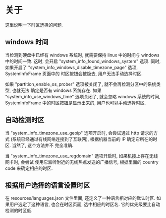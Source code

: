 # 关于
这里说明一下时区选择的问题.

## windows 时间
当检测到硬盘中已经有 windows 系统时, 就需要保持 linux 中的时间与 windows 中的时间一致.
这时, 会开启 "system_info_found_windows_system" 选项. 同时, 如果开启了
"system_info_windows_disable_timezone_page" 选项, SystemInfoFrame 页面中的
时区按钮会被隐去, 用户无法手动选择时区.

如果 "partition_enable_os_prober" 选项被关闭了, 就不会再检测分区中的系统类型, 也就无法
确定是否有 windows 系统存在. 如果 "system_info_use_windows_time" 选项关闭了, 就会忽略
windows 系统的时间, SystemInfoFrame 中的时区按钮是显示出来的, 用户也可以手动选择时区.

## 自动检测时区
当 "system_info_timezone_use_geoip" 选项开启时, 会尝试通过 http 请求的方式
(系统已经通过有线网络连接到了互联网), 根据机器当前的 IP 确定它所在的时区. 当然了, 这个方法并不
完全准确.

当 "system_info_timezone_use_regdomain" 选项开启时, 如果机接上存在无线网卡时, 会尝试
使用它监听附近的无线热点发送的广播信号, 根据里面的 country code 来确定相应的时区.

## 根据用户选择的语言设置时区
在 resources/languages.json 文件里面, 还定义了一种语言相对应的默认时区.
如果用户选定了这种语言, 也会在时区页面, 选中相应的时区名.
它的优先级要比自动检测的时区低.
